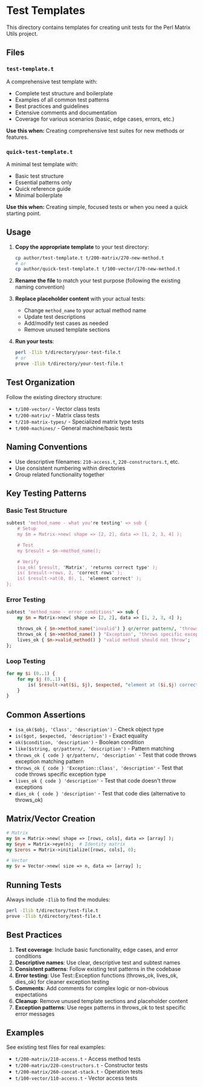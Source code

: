 # Test Templates

This directory contains templates for creating unit tests for the Perl Matrix Utils project.

## Files

### `test-template.t`
A comprehensive test template with:
- Complete test structure and boilerplate
- Examples of all common test patterns
- Best practices and guidelines
- Extensive comments and documentation
- Coverage for various scenarios (basic, edge cases, errors, etc.)

**Use this when:** Creating comprehensive test suites for new methods or features.

### `quick-test-template.t`
A minimal test template with:
- Basic test structure
- Essential patterns only
- Quick reference guide
- Minimal boilerplate

**Use this when:** Creating simple, focused tests or when you need a quick starting point.

## Usage

1. **Copy the appropriate template** to your test directory:
   ```bash
   cp author/test-template.t t/200-matrix/270-new-method.t
   # or
   cp author/quick-test-template.t t/100-vector/170-new-method.t
   ```

2. **Rename the file** to match your test purpose (following the existing naming convention)

3. **Replace placeholder content** with your actual tests:
   - Change `method_name` to your actual method name
   - Update test descriptions
   - Add/modify test cases as needed
   - Remove unused template sections

4. **Run your tests**:
   ```bash
   perl -Ilib t/directory/your-test-file.t
   # or
   prove -Ilib t/directory/your-test-file.t
   ```

## Test Organization

Follow the existing directory structure:
- `t/100-vector/` - Vector class tests
- `t/200-matrix/` - Matrix class tests
- `t/210-matrix-types/` - Specialized matrix type tests
- `t/000-machines/` - General machine/basic tests

## Naming Conventions

- Use descriptive filenames: `210-access.t`, `220-constructors.t`, etc.
- Use consistent numbering within directories
- Group related functionality together

## Key Testing Patterns

### Basic Test Structure
```perl
subtest 'method_name - what you're testing' => sub {
    # Setup
    my $m = Matrix->new( shape => [2, 2], data => [1, 2, 3, 4] );

    # Test
    my $result = $m->method_name();

    # Verify
    isa_ok( $result, 'Matrix', 'returns correct type' );
    is( $result->rows, 2, 'correct rows' );
    is( $result->at(0, 0), 1, 'element correct' );
};
```

### Error Testing
```perl
subtest 'method_name - error conditions' => sub {
    my $m = Matrix->new( shape => [2, 2], data => [1, 2, 3, 4] );

    throws_ok { $m->method_name('invalid') } qr/error pattern/, 'throws error for invalid input';
    throws_ok { $m->method_name() } 'Exception', 'throws specific exception type';
    lives_ok { $m->valid_method() } 'valid method should not throw';
};
```

### Loop Testing
```perl
for my $i (0..1) {
    for my $j (0..1) {
        is( $result->at($i, $j), $expected, "element at ($i,$j) correct" );
    }
}
```

## Common Assertions

- `isa_ok($obj, 'Class', 'description')` - Check object type
- `is($got, $expected, 'description')` - Exact equality
- `ok($condition, 'description')` - Boolean condition
- `like($string, qr/pattern/, 'description')` - Pattern matching
- `throws_ok { code } qr/pattern/, 'description'` - Test that code throws exception matching pattern
- `throws_ok { code } 'Exception::Class', 'description'` - Test that code throws specific exception type
- `lives_ok { code } 'description'` - Test that code doesn't throw exceptions
- `dies_ok { code } 'description'` - Test that code dies (alternative to throws_ok)

## Matrix/Vector Creation

```perl
# Matrix
my $m = Matrix->new( shape => [rows, cols], data => [array] );
my $eye = Matrix->eye(n);  # Identity matrix
my $zeros = Matrix->initialize([rows, cols], 0);

# Vector
my $v = Vector->new( size => n, data => [array] );
```

## Running Tests

Always include `-Ilib` to find the modules:
```bash
perl -Ilib t/directory/test-file.t
prove -Ilib t/directory/test-file.t
```

## Best Practices

1. **Test coverage**: Include basic functionality, edge cases, and error conditions
2. **Descriptive names**: Use clear, descriptive test and subtest names
3. **Consistent patterns**: Follow existing test patterns in the codebase
4. **Error testing**: Use Test::Exception functions (throws_ok, lives_ok, dies_ok) for cleaner exception testing
5. **Comments**: Add comments for complex logic or non-obvious expectations
6. **Cleanup**: Remove unused template sections and placeholder content
7. **Exception patterns**: Use regex patterns in throws_ok to test specific error messages

## Examples

See existing test files for real examples:
- `t/200-matrix/210-access.t` - Access method tests
- `t/200-matrix/220-constructors.t` - Constructor tests
- `t/200-matrix/260-concat-stack.t` - Operation tests
- `t/100-vector/110-access.t` - Vector access tests
